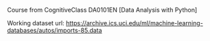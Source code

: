 Course from CognitiveClass DA0101EN [Data Analysis with Python]

Working dataset url: https://archive.ics.uci.edu/ml/machine-learning-databases/autos/imports-85.data
